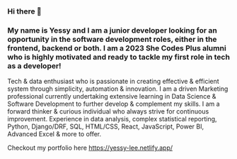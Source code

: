 ### Hi there 👋
### My name is Yessy and I am a junior developer looking for an opportunity in the software development roles, either in the frontend, backend or both. I am a 2023 She Codes Plus alumni who is highly motivated and ready to tackle my first role in tech as a developer!

Tech & data enthusiast who is passionate in creating effective & efficient system through simplicity, automation & innovation. I am a driven Marketing professional currently undertaking extensive learning in Data Science & Software Development to further develop & complement my skills. I am a forward thinker & curious individual who always strive for continuous improvement. Experience in data analysis, complex statistical reporting, Python, Django/DRF, SQL, HTML/CSS, React, JavaScript, Power BI, Advanced Excel & more to offer.

Checkout my portfolio here
https://yessy-lee.netlify.app/

<!--
**YessyLee/YessyLee** is a ✨ _special_ ✨ repository because its `README.md` (this file) appears on your GitHub profile.

Here are some ideas to get you started:

- 🔭 I’m currently working on ...
- 🌱 I’m currently learning ...
- 👯 I’m looking to collaborate on ...
- 🤔 I’m looking for help with ...
- 💬 Ask me about ...
- 📫 How to reach me: ...
- 😄 Pronouns: ...
- ⚡ Fun fact: ...
-->
